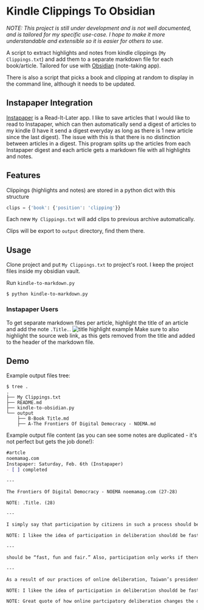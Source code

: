 # Kindle Clippings To Obsidian
*NOTE: This project is still under development and is not well documented, and is tailored for my specific use-case. I hope to make it more understandable and extensible so it is easier for others to use.*

A script to extract highlights and notes from kindle clippings (`My Clippings.txt`) and add them to a separate markdown file for each book/article.
Tailored for use with [Obsidian](https://obsidian.md/) (note-taking app).

There is also a script that picks a book and clipping at random to display in the command line, although it needs to be updated.

## Instapaper Integration
[Instapaper](https://www.instapaper.com/) is a Read-It-Later app. I like to save articles that I would like to read to Instapaper, which can then automatically send a digest of articles to my kindle (I have it send a digest everyday as long as there is 1 new article since the last digest). The issue with this is that there is no distinction between articles in a digest. This program splits up the articles from each Instapaper digest and each article gets a markdown file with all highlights and notes.

## Features
Clippings (highlights and notes) are stored in a python dict with this structure

```python
clips = {'book': {'position': 'clipping'}}
```

Each new `My Clippings.txt` will add clips to previous archive automatically.

Clips will be export to `output` directory, find them there.


## Usage

Clone project and put `My Clippings.txt` to project's root. I keep the project files inside my obsidian vault.

Run `kindle-to-markdown.py`

```
$ python kindle-to-markdown.py
```
### Instapaper Users
To get separate markdown files per article, highlight the title of an article and add the note `.Title.`. 
![title highlight example](https://github.com/WFinck97/kindle-clippings-to-obsidian/blob/master/images/title_highlight_example.JPG)
Make sure to also highlight the source web link, as this gets removed from the title and added to the header of the markdown file.

## Demo

Example output files tree:

```
$ tree .
.
├── My Clippings.txt
├── README.md
├── kindle-to-obsidian.py
└── output
    ├── B-Book Title.md
    ├── A-The Frontiers Of Digital Democracy - NOEMA.md
```

Example output file content (as you can see some notes are duplicated - it's not perfect but gets the job done!):

```markdown
#artcle
noemamag.com
Instapaper: Saturday, Feb. 6th (Instapaper)
- [ ] completed

---

The Frontiers Of Digital Democracy - NOEMA noemamag.com (27-28)

NOTE: .Title. (28)

---

I simply say that participation by citizens in such a process should be “fast, fun and fair.” Also, participation only works if there is a real effect on power. Most of the time, people agree on most of the issues around which they can reach a “rough consensus” as the basis for formulating policies that constitute and reflect the social norm. Polarization occurs on very few issues. (37-40)

NOTE: I likee the idea of participation in deliberation shouldd be fast easy and fun, and howw its only usrful if it shifts power (40)

---

should be “fast, fun and fair.” Also, participation only works if there is a real effect (38-38)

---

As a result of our practices of online deliberation, Taiwan’s president, Tsai Ing-wen, has said: “Before, democracy was a showdown between two opposing values. Now, democracy is a conversation between many diverse values.” (40-42)

NOTE: I likee the idea of participation in deliberation shouldd be fast easy and fun, and howw its only usrful if it shifts power (40)

NOTE: Great quote of how online partcipatory deliberation changes the dynamics of conversations around values (42)
```